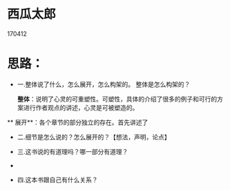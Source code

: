 # 西瓜太郎
170412

# 思路：
- 一.整体说了什么，怎么展开，怎么构架的。 整体是怎么构架的？

  **整体**：说明了心灵的可重塑性。可塑性，具体的介绍了很多的例子和可行的方案进行作者观点的讲述，心灵是可被塑造的。

 ** 展开**：各个章节的部分独立的存在。首先讲述了



- 二.细节是怎么说的？怎么展开的？【想法，声明，论点】


- 三.这书说的有道理吗？哪一部分有道理？
- 
- 四.这本书跟自己有什么关系？

